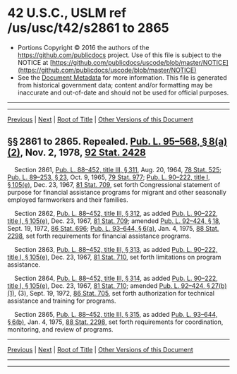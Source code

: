 ---
---

# 42 U.S.C., USLM ref /us/usc/t42/s2861 to 2865

* Portions Copyright © 2016 the authors of the https://github.com/publicdocs project.
  Use of this file is subject to the NOTICE at [https://github.com/publicdocs/uscode/blob/master/NOTICE](https://github.com/publicdocs/uscode/blob/master/NOTICE)
* See the [Document Metadata](././../../../../../..//README.md) for more information.
  This file is generated from historical government data; content and/or formatting may be inaccurate and out-of-date and should not be used for official purposes.

----------
----------

[Previous](./../../../../../..//us/usc/t42/ch34/schIII/ptB/m__us_usc_t42_ch34_schIII_ptB.md) | [Next](./../../../../../..//us/usc/t42/ch34/schIII/ptC/m__us_usc_t42_ch34_schIII_ptC.md) | [Root of Title](./../../../../../../) | [Other Versions of this Document](https://publicdocs.github.io/go/links?ns=uslm&ref=%2Fus%2Fusc%2Ft42%2Fs2861+to+2865)

## §§ 2861 to 2865. Repealed. [Pub. L. 95–568, § 8(a)(2)][/us/pl/95/568/s8/a/2], Nov. 2, 1978, [92 Stat. 2428][/us/stat/92/2428]

    Section 2861, [Pub. L. 88–452, title III, § 311][/us/pl/88/452/s311], Aug. 20, 1964, [78 Stat. 525][/us/stat/78/525]; [Pub. L. 89–253, § 23][/us/pl/89/253/s23], Oct. 9, 1965, [79 Stat. 977][/us/stat/79/977]; [Pub. L. 90–222, title I, § 105(e)][/us/pl/90/222/s105/e], Dec. 23, 1967, [81 Stat. 709][/us/stat/81/709], set forth Congressional statement of purpose for financial assistance programs for migrant and other seasonally employed farmworkers and their families.

    Section 2862, [Pub. L. 88–452, title III, § 312][/us/pl/88/452/s312], as added [Pub. L. 90–222, title I, § 105(e)][/us/pl/90/222/s105/e], Dec. 23, 1967, [81 Stat. 709][/us/stat/81/709]; amended [Pub. L. 92–424, § 18][/us/pl/92/424/s18], Sept. 19, 1972, [86 Stat. 696][/us/stat/86/696]; [Pub. L. 93–644, § 6(a)][/us/pl/93/644/s6/a], Jan. 4, 1975, [88 Stat. 2298][/us/stat/88/2298], set forth requirements for financial assistance programs.

    Section 2863, [Pub. L. 88–452, title III, § 313][/us/pl/88/452/s313], as added [Pub. L. 90–222, title I, § 105(e)][/us/pl/90/222/s105/e], Dec. 23, 1967, [81 Stat. 710][/us/stat/81/710], set forth limitations on program assistance.

    Section 2864, [Pub. L. 88–452, title III, § 314][/us/pl/88/452/s314], as added [Pub. L. 90–222, title I, § 105(e)][/us/pl/90/222/s105/e], Dec. 23, 1967, [81 Stat. 710][/us/stat/81/710]; amended [Pub. L. 92–424, § 27(b)(1)][/us/pl/92/424/s27/b/1], (3), Sept. 19, 1972, [86 Stat. 705][/us/stat/86/705], set forth authorization for technical assistance and training for programs.

    Section 2865, [Pub. L. 88–452, title III, § 315][/us/pl/88/452/s315], as added [Pub. L. 93–644, § 6(b)][/us/pl/93/644/s6/b], Jan. 4, 1975, [88 Stat. 2298][/us/stat/88/2298], set forth requirements for coordination, monitoring, and review of programs.

----------

[Previous](./../../../../../..//us/usc/t42/ch34/schIII/ptB/m__us_usc_t42_ch34_schIII_ptB.md) | [Next](./../../../../../..//us/usc/t42/ch34/schIII/ptC/m__us_usc_t42_ch34_schIII_ptC.md) | [Root of Title](./../../../../../../) | [Other Versions of this Document](https://publicdocs.github.io/go/links?ns=uslm&ref=%2Fus%2Fusc%2Ft42%2Fs2861+to+2865)

----------
----------

[/us/pl/95/568/s8/a/2]: https://publicdocs.github.io/go/links?ns=uslm&ref=%2Fus%2Fpl%2F95%2F568%2Fs8%2Fa%2F2
[/us/stat/92/2428]: https://publicdocs.github.io/go/links?ns=uslm&ref=%2Fus%2Fstat%2F92%2F2428
[/us/pl/88/452/s311]: https://publicdocs.github.io/go/links?ns=uslm&ref=%2Fus%2Fpl%2F88%2F452%2Fs311
[/us/stat/78/525]: https://publicdocs.github.io/go/links?ns=uslm&ref=%2Fus%2Fstat%2F78%2F525
[/us/pl/89/253/s23]: https://publicdocs.github.io/go/links?ns=uslm&ref=%2Fus%2Fpl%2F89%2F253%2Fs23
[/us/stat/79/977]: https://publicdocs.github.io/go/links?ns=uslm&ref=%2Fus%2Fstat%2F79%2F977
[/us/pl/90/222/s105/e]: https://publicdocs.github.io/go/links?ns=uslm&ref=%2Fus%2Fpl%2F90%2F222%2Fs105%2Fe
[/us/stat/81/709]: https://publicdocs.github.io/go/links?ns=uslm&ref=%2Fus%2Fstat%2F81%2F709
[/us/pl/88/452/s312]: https://publicdocs.github.io/go/links?ns=uslm&ref=%2Fus%2Fpl%2F88%2F452%2Fs312
[/us/pl/90/222/s105/e]: https://publicdocs.github.io/go/links?ns=uslm&ref=%2Fus%2Fpl%2F90%2F222%2Fs105%2Fe
[/us/stat/81/709]: https://publicdocs.github.io/go/links?ns=uslm&ref=%2Fus%2Fstat%2F81%2F709
[/us/pl/92/424/s18]: https://publicdocs.github.io/go/links?ns=uslm&ref=%2Fus%2Fpl%2F92%2F424%2Fs18
[/us/stat/86/696]: https://publicdocs.github.io/go/links?ns=uslm&ref=%2Fus%2Fstat%2F86%2F696
[/us/pl/93/644/s6/a]: https://publicdocs.github.io/go/links?ns=uslm&ref=%2Fus%2Fpl%2F93%2F644%2Fs6%2Fa
[/us/stat/88/2298]: https://publicdocs.github.io/go/links?ns=uslm&ref=%2Fus%2Fstat%2F88%2F2298
[/us/pl/88/452/s313]: https://publicdocs.github.io/go/links?ns=uslm&ref=%2Fus%2Fpl%2F88%2F452%2Fs313
[/us/pl/90/222/s105/e]: https://publicdocs.github.io/go/links?ns=uslm&ref=%2Fus%2Fpl%2F90%2F222%2Fs105%2Fe
[/us/stat/81/710]: https://publicdocs.github.io/go/links?ns=uslm&ref=%2Fus%2Fstat%2F81%2F710
[/us/pl/88/452/s314]: https://publicdocs.github.io/go/links?ns=uslm&ref=%2Fus%2Fpl%2F88%2F452%2Fs314
[/us/pl/90/222/s105/e]: https://publicdocs.github.io/go/links?ns=uslm&ref=%2Fus%2Fpl%2F90%2F222%2Fs105%2Fe
[/us/stat/81/710]: https://publicdocs.github.io/go/links?ns=uslm&ref=%2Fus%2Fstat%2F81%2F710
[/us/pl/92/424/s27/b/1]: https://publicdocs.github.io/go/links?ns=uslm&ref=%2Fus%2Fpl%2F92%2F424%2Fs27%2Fb%2F1
[/us/stat/86/705]: https://publicdocs.github.io/go/links?ns=uslm&ref=%2Fus%2Fstat%2F86%2F705
[/us/pl/88/452/s315]: https://publicdocs.github.io/go/links?ns=uslm&ref=%2Fus%2Fpl%2F88%2F452%2Fs315
[/us/pl/93/644/s6/b]: https://publicdocs.github.io/go/links?ns=uslm&ref=%2Fus%2Fpl%2F93%2F644%2Fs6%2Fb
[/us/stat/88/2298]: https://publicdocs.github.io/go/links?ns=uslm&ref=%2Fus%2Fstat%2F88%2F2298


